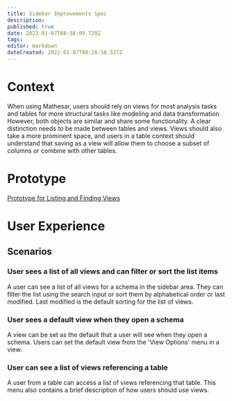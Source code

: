 ```yaml
---
title: Sidebar Improvements Spec
description: 
published: true
date: 2022-01-07T08:38:09.720Z
tags: 
editor: markdown
dateCreated: 2022-01-07T08:28:58.527Z
---
```


# Context
When using Mathesar, users should rely on views for most analysis tasks and tables for more structural tasks like modeling and data transformation. However, both objects are similar and share some functionality. A clear distinction needs to be made between tables and views. Views should also take a more prominent space, and users in a table context should understand that saving as a view will allow them to choose a subset of columns or combine with other tables. 

# Prototype
[Prototype for Listing and Finding Views](https://www.figma.com/proto/Uaf1ntcldzK2U41Jhw6vS2/Mathesar-MVP?page-id=5343%3A76906&node-id=5343%3A76907&viewport=338%2C48%2C0.72&scaling=contain&starting-point-node-id=5343%3A76907)

# User Experience
## Scenarios

### User sees a list of all views and can filter or sort the list items
A user can see a list of all views for a schema in the sidebar area. They can filter the list using the search input or sort them by alphabetical order or last modified. Last modified is the default sorting for the list of views.

### User sees a default view when they open a schema
A view can be set as the default that a user will see when they open a schema. Users can set the default view from the 'View Options' menu in a view.

### User can see a list of views referencing a table
A user from a table can access a list of views referencing that table. This menu also contains a brief description of how users should use views. 
